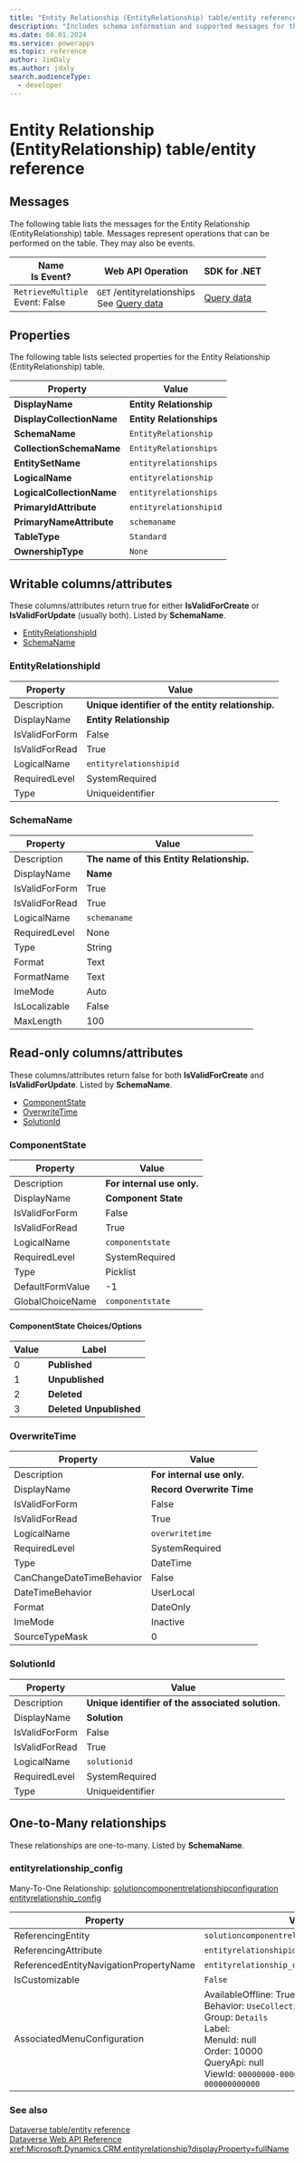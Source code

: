 ```yaml
---
title: "Entity Relationship (EntityRelationship) table/entity reference (Microsoft Dataverse)"
description: "Includes schema information and supported messages for the Entity Relationship (EntityRelationship) table/entity with Microsoft Dataverse."
ms.date: 08.01.2024
ms.service: powerapps
ms.topic: reference
author: JimDaly
ms.author: jdaly
search.audienceType: 
  - developer
---
```


# Entity Relationship (EntityRelationship) table/entity reference



## Messages

The following table lists the messages for the Entity Relationship (EntityRelationship) table.
Messages represent operations that can be performed on the table. They may also be events.

| Name <br />Is Event? |Web API Operation |SDK for .NET |
| ---- | ----- |----- |
| `RetrieveMultiple`<br />Event: False |`GET` /entityrelationships<br />See [Query data](/power-apps/developer/data-platform/webapi/query-data-web-api) |[Query data](/power-apps/developer/data-platform/org-service/entity-operations-query-data)|

## Properties

The following table lists selected properties for the Entity Relationship (EntityRelationship) table.

|Property|Value|
| --- | --- |
| **DisplayName** | **Entity Relationship** |
| **DisplayCollectionName** | **Entity Relationships** |
| **SchemaName** | `EntityRelationship` |
| **CollectionSchemaName** | `EntityRelationships` |
| **EntitySetName** | `entityrelationships`|
| **LogicalName** | `entityrelationship` |
| **LogicalCollectionName** | `entityrelationships` |
| **PrimaryIdAttribute** | `entityrelationshipid` |
| **PrimaryNameAttribute** |`schemaname` |
| **TableType** | `Standard` |
| **OwnershipType** | `None` |

## Writable columns/attributes

These columns/attributes return true for either **IsValidForCreate** or **IsValidForUpdate** (usually both). Listed by **SchemaName**.

- [EntityRelationshipId](#BKMK_EntityRelationshipId)
- [SchemaName](#BKMK_SchemaName)

### <a name="BKMK_EntityRelationshipId"></a> EntityRelationshipId

|Property|Value|
|---|---|
|Description|**Unique identifier of the entity relationship.**|
|DisplayName|**Entity Relationship**|
|IsValidForForm|False|
|IsValidForRead|True|
|LogicalName|`entityrelationshipid`|
|RequiredLevel|SystemRequired|
|Type|Uniqueidentifier|

### <a name="BKMK_SchemaName"></a> SchemaName

|Property|Value|
|---|---|
|Description|**The name of this Entity Relationship.**|
|DisplayName|**Name**|
|IsValidForForm|True|
|IsValidForRead|True|
|LogicalName|`schemaname`|
|RequiredLevel|None|
|Type|String|
|Format|Text|
|FormatName|Text|
|ImeMode|Auto|
|IsLocalizable|False|
|MaxLength|100|


## Read-only columns/attributes

These columns/attributes return false for both **IsValidForCreate** and **IsValidForUpdate**. Listed by **SchemaName**.

- [ComponentState](#BKMK_ComponentState)
- [OverwriteTime](#BKMK_OverwriteTime)
- [SolutionId](#BKMK_SolutionId)

### <a name="BKMK_ComponentState"></a> ComponentState

|Property|Value|
|---|---|
|Description|**For internal use only.**|
|DisplayName|**Component State**|
|IsValidForForm|False|
|IsValidForRead|True|
|LogicalName|`componentstate`|
|RequiredLevel|SystemRequired|
|Type|Picklist|
|DefaultFormValue|-1|
|GlobalChoiceName|`componentstate`|

#### ComponentState Choices/Options

|Value|Label|
|---|---|
|0|**Published**|
|1|**Unpublished**|
|2|**Deleted**|
|3|**Deleted Unpublished**|

### <a name="BKMK_OverwriteTime"></a> OverwriteTime

|Property|Value|
|---|---|
|Description|**For internal use only.**|
|DisplayName|**Record Overwrite Time**|
|IsValidForForm|False|
|IsValidForRead|True|
|LogicalName|`overwritetime`|
|RequiredLevel|SystemRequired|
|Type|DateTime|
|CanChangeDateTimeBehavior|False|
|DateTimeBehavior|UserLocal|
|Format|DateOnly|
|ImeMode|Inactive|
|SourceTypeMask|0|

### <a name="BKMK_SolutionId"></a> SolutionId

|Property|Value|
|---|---|
|Description|**Unique identifier of the associated solution.**|
|DisplayName|**Solution**|
|IsValidForForm|False|
|IsValidForRead|True|
|LogicalName|`solutionid`|
|RequiredLevel|SystemRequired|
|Type|Uniqueidentifier|

## One-to-Many relationships

These relationships are one-to-many. Listed by **SchemaName**.

### <a name="BKMK_entityrelationship_config"></a> entityrelationship_config

Many-To-One Relationship: [solutioncomponentrelationshipconfiguration entityrelationship_config](solutioncomponentrelationshipconfiguration.md#BKMK_entityrelationship_config)

|Property|Value|
|---|---|
|ReferencingEntity|`solutioncomponentrelationshipconfiguration`|
|ReferencingAttribute|`entityrelationshipid`|
|ReferencedEntityNavigationPropertyName|`entityrelationship_config`|
|IsCustomizable|`False`|
|AssociatedMenuConfiguration|AvailableOffline: True<br />Behavior: `UseCollectionName`<br />Group: `Details`<br />Label: <br />MenuId: null<br />Order: 10000<br />QueryApi: null<br />ViewId: `00000000-0000-0000-0000-000000000000`|



### See also

[Dataverse table/entity reference](../about-entity-reference.md)  
[Dataverse Web API Reference](/power-apps/developer/data-platform/webapi/reference/about)   
<xref:Microsoft.Dynamics.CRM.entityrelationship?displayProperty=fullName>
